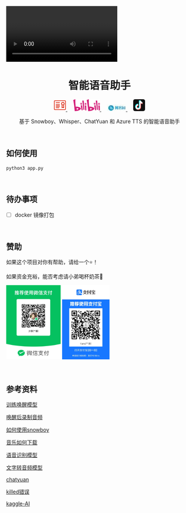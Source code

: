 <!-- 演示视频 -->
<video  controls>
    <source src="src/语音助手显示视频.mp4" type="video/mp4">
</video>


<!-- 标题 -->
<h1 align="center">智能语音助手</h1>


<!-- 图标 -->
<p align="center">
  <a href="https://github.com/tiansztiansz/voice-assistant/blob/main/LICENSE">
    <img alt="License" src="src/license.svg" />
  </a>&nbsp; &nbsp; 
  <a href="https://space.bilibili.com/28606893?spm_id_from=333.1007.0.0">
    <img alt="bilibili图标" src="src/BILIBILI_LOGO.svg" />
  </a>&nbsp; &nbsp; 
  <a href="https://www.cnblogs.com/tiansz/">
    <img alt="博客园" src="src/博客园.jpg" />
  </a>&nbsp; &nbsp;
  <a href="https://www.douyin.com/user/MS4wLjABAAAAqkpp6UyrANDXFStAMWuRPp7FU4zHfyq0_OYPoC75_qQ">
    <img alt="抖音" src="src/抖音.svg" />
  </a>
</p>


<!-- 项目介绍 -->
<p align="center">基于 Snowboy、Whisper、ChatYuan 和 Azure TTS 的智能语音助手</p>

<br>


<!-- 项目使用说明 -->
## 如何使用
```
python3 app.py
```

<br>


<!-- 待办事项 -->
## 待办事项
- [ ]  docker 镜像打包


<br>

<!-- 赞助 -->
## 赞助

如果这个项目对你有帮助，请给一个⭐️！

如果资金充裕，能否考虑请小弟喝杯奶茶🧋
<p>
  <img src="src/wechat.jpg" height="200px">
  <img src="src/alipay.jpg" height="200px">
</p>

<br>


<!-- 参考资料 -->
## 参考资料
[训练唤醒模型](https://snowboy.hahack.com/)

[唤醒后录制音频](https://www.passerma.com/article/54/#2.%E6%A0%91%E8%8E%93%E6%B4%BE%E5%BD%95%E5%88%B6%E5%A3%B0%E9%9F%B3%E4%B8%8A%E4%BC%A0%E7%99%BE%E5%BA%A6)

[如何使用snowboy](https://www.bilibili.com/video/BV1pr4y1U7cE/?spm_id_from=333.1007.top_right_bar_window_default_collection.content.click&vd_source=06eafedcfca50f6eabb7b3d6b61ecfe3)

[音乐如何下载](https://link.hhtjim.com/)

[语音识别模型](https://huggingface.co/espnet/pengcheng_guo_wenetspeech_asr_train_asr_raw_zh_char)

[文字转音频模型](https://huggingface.co/espnet/kan-bayashi_csmsc_tts_train_tacotron2_raw_phn_pypinyin_g2p_phone_train.loss.best)

[chatyuan](https://github.com/clue-ai/ChatYuan)

[killed错误](https://www.cnblogs.com/tiansz/p/17134831.html)

[kaggle-AI](https://github.com/tiansztiansz/kaggle-AI)